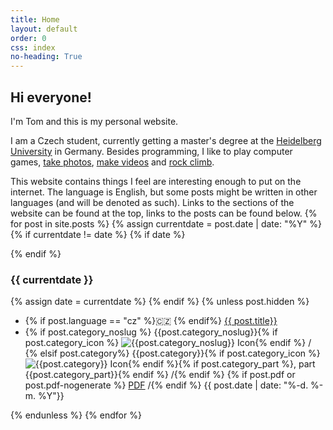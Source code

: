 ```yaml
---
title: Home
layout: default
order: 0
css: index
no-heading: True
---
```


## Hi everyone!

I'm Tom and this is my personal website.

I am a Czech student, currently getting a master's degree at the [Heidelberg University](https://www.uni-heidelberg.de/en) in Germany.
Besides programming, I like to play computer games, [take photos](/photos/), [make videos](/videos/) and [rock climb](climbing/).

This website contains things I feel are interesting enough to put on the internet.
The language is English, but some posts might be written in other languages (and will be denoted as such).
Links to the sections of the website can be found at the top, links to the posts can be found below.
{% for post in site.posts %}
{% assign currentdate = post.date | date: "%Y" %}
{% if currentdate != date %}
{% if date %}
<div class="spacer"></div>
{% endif %}

### {{ currentdate }}
{% assign date = currentdate %} 
{% endif %}
{% unless post.hidden %}
<ul class="hfill">
	<li>
	{% if post.language == "cz" %}🇨🇿 {% endif%}
	<a href="{{ post.url }}">{{ post.title}}</a>
	</li>
	<li>
	{% if post.category_noslug %} {{post.category_noslug}}{% if post.category_icon %} <img class='category-icon' src='{{post.category_icon}}' alt='{{post.category_noslug}} Icon'/>{% endif %} /
	{% elsif post.category%} {{post.category}}{% if post.category_icon %} <img class='category-icon' src='{{post.category_icon}}' alt='{{post.category}} Icon'/>{% endif %}{% if post.category_part %}, part {{post.category_part}}{% endif %} /{% endif %}
	{% if post.pdf or post.pdf-nogenerate %} <a href="/assets/{{post.url | split: "/" | last}}.pdf">PDF</a> /{% endif %}
	<span class="nowrap">{{ post.date  | date: "%-d. %-m. %Y"}}</span>
	</li>
</ul>
{% endunless %}
{% endfor %}

<div class="spacer"></div>
